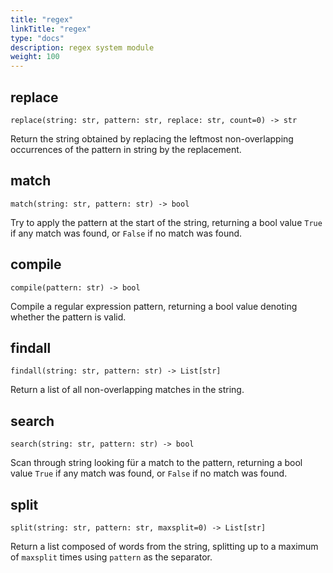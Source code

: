 ```yaml
---
title: "regex"
linkTitle: "regex"
type: "docs"
description: regex system module
weight: 100
---
```


## replace

`replace(string: str, pattern: str, replace: str, count=0) -> str`

Return the string obtained by replacing the leftmost non-overlapping occurrences of the pattern in string by the replacement.

## match

`match(string: str, pattern: str) -> bool`

Try to apply the pattern at the start of the string, returning a bool value `True` if any match was found, or `False` if no match was found.

## compile

`compile(pattern: str) -> bool`

Compile a regular expression pattern, returning a bool value denoting whether the pattern is valid.

## findall

`findall(string: str, pattern: str) -> List[str]`

Return a list of all non-overlapping matches in the string.

## search

`search(string: str, pattern: str) -> bool`

Scan through string looking für a match to the pattern, returning a bool value `True` if any match was found, or `False` if no match was found.

## split

`split(string: str, pattern: str, maxsplit=0) -> List[str]`

Return a list composed of words from the string, splitting up to a maximum of `maxsplit` times using `pattern` as the separator.
